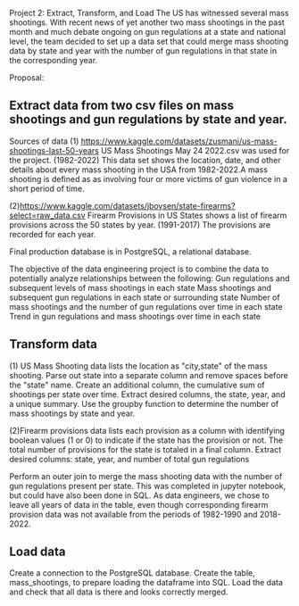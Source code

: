 Project 2:
Extract, Transform, and Load
The US has witnessed several mass shootings. With recent news of yet another two mass shootings in the past month and much debate ongoing on gun regulations at a state and national level, the team decided to set up a data set that could merge mass shooting data by state and year with the number of gun regulations in that state in the corresponding year. 

Proposal:

Extract data from two csv files on mass shootings and gun regulations by state and year.
------------
Sources of data
(1) https://www.kaggle.com/datasets/zusmani/us-mass-shootings-last-50-years
US Mass Shootings May 24 2022.csv was used for the project. (1982-2022)
This data set shows the location, date, and other details about every mass shooting in the USA from 1982-2022.A mass shooting is defined as as involving four or more victims of gun violence in a short period of time.

(2)https://www.kaggle.com/datasets/jboysen/state-firearms?select=raw_data.csv
Firearm Provisions in US States shows a list of firearm provisions across the 50 states by year. (1991-2017)
The provisions are recorded for each year.

Final production database is in PostgreSQL, a relational database.

The objective of the data engineering project is to combine the data to potentially analyze relationships between the following:
Gun regulations and subsequent levels of mass shootings in each state
Mass shootings and subsequent gun regulations in each state or surrounding state
Number of mass shootings and the number of gun regulations over time in each state
Trend in gun regulations and mass shootings over time in each state

Transform data
--------------
(1) US Mass Shooting data lists the location as "city,state" of the mass shooting. Parse out state into a separate column and remove spaces before the "state" name. Create an additional column, the cumulative sum of shootings per state over time. Extract desired columns, the state, year, and a unique summary. Use the groupby function to determine the number of mass shootings by state and year. 

(2)Firearm provisions data lists each provision as a column with identifying boolean values (1 or 0) to indicate if the state has the provision or not. The total number of provisions for the state is totaled in a final column. 
Extract desired columns: state, year, and number of total gun regulations

Perform an outer join to merge the mass shooting data with the number of gun regulations present per state.
This was completed in jupyter notebook, but could have also been done in SQL. As data engineers, we chose to leave all years of data in the table, even though corresponding firearm provision data was not available from the periods of 1982-1990 and 2018-2022.

Load data
-------------
Create a connection to the PostgreSQL database.
Create the table, mass_shootings, to prepare loading the dataframe into SQL.
Load the data and check that all data is there and looks correctly merged.

